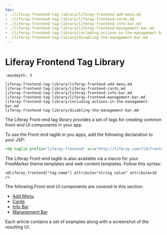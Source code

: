 ```yaml
---
toc:
- ./liferay-frontend-tag-library/liferay-frontend-add-menu.md
- ./liferay-frontend-tag-library/liferay-frontend-cards.md
- ./liferay-frontend-tag-library/liferay-frontend-info-bar.md
- ./liferay-frontend-tag-library/liferay-frontend-management-bar.md
- ./liferay-frontend-tag-library/including-actions-in-the-management-bar.md
- ./liferay-frontend-tag-library/disabling-the-management-bar.md
---
```

# Liferay Frontend Tag Library

```{toctree}
:maxdepth: 3

liferay-frontend-tag-library/liferay-frontend-add-menu.md
liferay-frontend-tag-library/liferay-frontend-cards.md
liferay-frontend-tag-library/liferay-frontend-info-bar.md
liferay-frontend-tag-library/liferay-frontend-management-bar.md
liferay-frontend-tag-library/including-actions-in-the-management-bar.md
liferay-frontend-tag-library/disabling-the-management-bar.md
```

The Liferay Front-end tag library provides a set of tags for creating common front-end UI components in your app. 

To use the Front-end taglib in you apps, add the following declaration to your JSP:

```jsp
<%@ taglib prefix="liferay-frontend" uri="http://liferay.com/tld/frontend" %>
```

The Liferay Front-end taglib is also available via a macro for your FreeMarker theme templates and web content templates. Follow this syntax:

```
<@liferay_frontend["tag-name"] attribute="string value" attribute=10 />
```

The following Front-end UI components are covered in this section:

* [Add Menu](./liferay-frontend-tag-library/liferay-frontend-add-menu.md)
* [Cards](./liferay-frontend-tag-library/liferay-frontend-cards.md)
* [Info Bar](./liferay-frontend-tag-library/liferay-frontend-info-bar.md)
* [Management Bar](./liferay-frontend-tag-library/liferay-frontend-management-bar.md)

Each article contains a set of examples along with a screenshot of the resulting UI. 